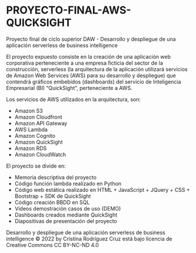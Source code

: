 # PROYECTO-FINAL-AWS-QUICKSIGHT
Proyecto final de ciclo superior DAW - Desarrollo y despliegue de una aplicación serverless de business intelligence

El proyecto expuesto consiste en la creación de una aplicación web corporativa perteneciente a una
empresa ficticia del sector de la construcción, serverless (la arquitectura de la aplicación utilizará
servicios de Amazon Web Services (AWS) para su desarrollo y despliegue) que contendrá
gráficos embebidos (dashboards) del servicio de Inteligencia Empresarial (BI) “QuickSight”,
perteneciente a AWS.

Los servicios de AWS utilizados en la arquitectura, son:

- Amazon S3
- Amazon Cloudfront
- Amazon API Gateway
- AWS Lambda
- Amazon Cognito
- Amazon QuickSight
- Amazon RDS
- Amazon CloudWatch


El proyecto se divide en:
- Memoria descriptiva del proyecto
- Código función lambda realizado en Python
- Código web estática realizado en HTML + JavaScript + JQuery + CSS + Bootstrap + SDK de QuickSight
- Código creación BBDD en SQL
- Videos demostración casos de uso (DEMO)
- Dashboards creados mediante QuickSight
- Diapositivas de presentación del proyecto


Desarrollo y despliegue de una aplicación serverless de business intelligence © 2022 by Cristina Rodríguez Cruz está bajo licencia de Creative Commons CC BY-NC-ND 4.0
